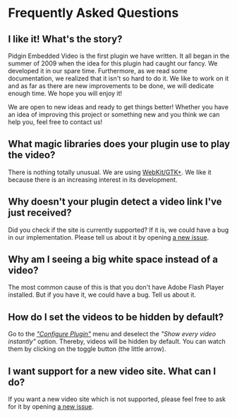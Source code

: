 # Frequently Asked Questions

## I like it! What's the story?

Pidgin Embedded Video is the first plugin we have written. It all began in the summer of 2009 when the idea for this plugin had caught our fancy. We developed it in our spare time. Furthermore, as we read some documentation, we realized that it isn't so hard to do it. We like to work on it and as far as there are new improvements to be done, we will dedicate enough time. We hope you will enjoy it!

We are open to new ideas and ready to get things better! Whether you have an idea of improving this project or something new and you think we can help you, feel free to contact us!

## What magic libraries does your plugin use to play the video?

There is nothing totally unusual. We are using [WebKit/GTK+](http://live.gnome.org/WebKitGtk). We like it because there is an increasing interest in its development.

## Why doesn't your plugin detect a video link I've just received?

Did you check if the site is currently supported? If it is, we could have a bug in our implementation. Please tell us about it by opening [a new issue](https://github.com/stefanistrate/pidgin-embeddedvideo/issues).

## Why am I seeing a big white space instead of a video?

The most common cause of this is that you don't have Adobe Flash Player installed. But if you have it, we could have a bug. Tell us about it.

## How do I set the videos to be hidden by default?

Go to the [_"Configure Plugin"_](/screenshots/configuration.png) menu and deselect the _"Show every video instantly"_ option. Thereby, videos will be hidden by default. You can watch them by clicking on the toggle button (the little arrow).

## I want support for a new video site. What can I do?

If you want a new video site which is not supported, please feel free to ask for it by opening [a new issue](https://github.com/stefanistrate/pidgin-embeddedvideo/issues).
